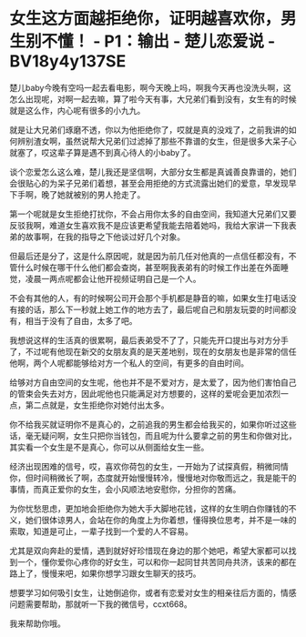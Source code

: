# 女生这方面越拒绝你，证明越喜欢你，男生别不懂！ - P1：输出 - 楚儿恋爱说 - BV18y4y137SE

楚儿baby今晚有空吗一起去看电影，啊今天晚上吗，啊我今天再也没洗头啊，这怎么出现呢，对啊一起去嘛，算了啦今天有事，大兄弟们看到没有，女生有的时候就是这么作，内心呢有很多的小九九。

就是让大兄弟们琢磨不透，你以为他拒绝你了，哎就是真的没戏了，之前我讲的如何辨别渣女啊，虽然说帮大兄弟们过滤掉了那些不靠谱的女生，但是很多大呆子心就塞了，哎这辈子算是遇不到真心待人的小baby了。

谈个恋爱怎么这么难，楚儿我还是坚信啊，大部分女生都是真诚善良靠谱的，她们会很贴心的为呆子兄弟们着想，甚至会用拒绝的方式流露出她们的爱意，早发现早下手啊，晚了她就被别的男人抢走了。

第一个呢就是女生拒绝打扰你，不会占用你太多的自由空间，我知道大兄弟们又要反驳我啊，难道女生喜欢我不是应该更希望我能去陪着她吗，我给大家讲一下我表弟的故事啊，在我的指导之下他谈过好几个对象。

但最后还是分了，这是什么原因呢，就是因为前几任对他真的一点信任都没有，不管什么时候在哪干什么他们都会查岗，甚至啊我表弟有的时候工作出差在外面睡觉，凌晨一两点呢都会让他开视频证明自己是一个人。

不会有其他的人，有的时候啊公司开会那个手机都是静音的嘛，如果女生打电话没有接的话，那么下一秒就上她工作的地方去了，最后呢自己和朋友玩耍的时间都没有，相当于没有了自由，太多了吧。

我想说这样的生活真的很累啊，最后表弟受不了了，只能先开口提出与对方分手了，不过呢有他现在新交的女朋友真的是天差地别，现在的女朋友也是非常的信任他啊，两个人呢都能够给对方一个私人的空间，有更多的自由时间。

给够对方自由空间的女生呢，他也并不是不爱对方，是太爱了，因为他们害怕自己的管束会失去对方，因此呢他也只能满足对方想要的，这样的爱呢会更加浓烈一点，第二点就是，女生拒绝你对她付出太多。

你不给我买就证明你不是真心的，之前追我的男生都会给我买的，如果你听过这些话，毫无疑问啊，女生只把你当钱包，而且呢为什么要拿之前的男生和你做对比，其实看一个女生是不是真心，你可以从侧面给女生一些。

经济出现困难的信号，哎，喜欢你荷包的女生，一开始为了试探真假，稍微同情你，但时间稍微长了啊，态度就开始慢慢转冷，慢慢地对你敬而远之，我是能干的事情，而真正爱你的女生，会小风顺法地安慰你，分担你的苦痛。

为你忧愁思虑，更加地会拒绝你为她大手大脚地花钱，这样的女生明白你赚钱的不义，她们很体谅男人，会站在你的角度上为你着想，懂得换位思考，并不是一味的索取，知道是可止，一辈子找到一个爱的人不容易。

尤其是双向奔赴的爱情，遇到就好好珍惜现在身边的那个她吧，希望大家都可以找到一个，懂你爱你心疼你的好女生，可以和你一起同甘共苦同舟共济，该来的都在路上了，慢慢来吧，如果你想学习跟女生聊天的技巧。

想要学习如何吸引女生，让她倒追你，或者有恋爱对女生的相亲往后方面的，情感问题需要帮助，那就听一下我的微信号，ccxt668。

我来帮助你哦。